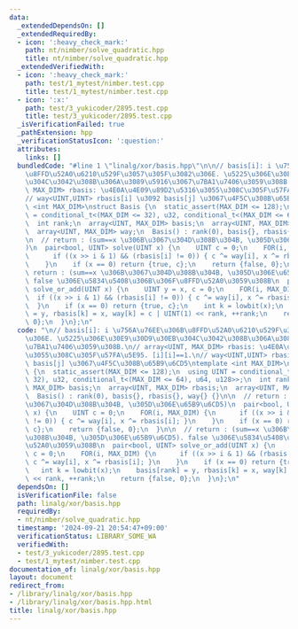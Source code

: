 ```yaml
---
data:
  _extendedDependsOn: []
  _extendedRequiredBy:
  - icon: ':heavy_check_mark:'
    path: nt/nimber/solve_quadratic.hpp
    title: nt/nimber/solve_quadratic.hpp
  _extendedVerifiedWith:
  - icon: ':heavy_check_mark:'
    path: test/1_mytest/nimber.test.cpp
    title: test/1_mytest/nimber.test.cpp
  - icon: ':x:'
    path: test/3_yukicoder/2895.test.cpp
    title: test/3_yukicoder/2895.test.cpp
  _isVerificationFailed: true
  _pathExtension: hpp
  _verificationStatusIcon: ':question:'
  attributes:
    links: []
  bundledCode: "#line 1 \"linalg/xor/basis.hpp\"\n\n// basis[i]: i \u756A\u76EE\u306B\
    \u8FFD\u52A0\u6210\u529F\u3057\u305F\u3082\u306E. \u5225\u306E\u30E9\u30D9\u30EB\
    \u304C\u3042\u308B\u306A\u3089\u5916\u3067\u7BA1\u7406\u3059\u308B.\n// array<UINT,\
    \ MAX_DIM> rbasis: \u4E0A\u4E09\u89D2\u5316\u3055\u308C\u305F\u57FA\u5E95. [i][i]==1.\n\
    // way<UINT,UINT> rbasis[i] \u3092 basis[j] \u3067\u4F5C\u308B\u65B9\u6CD5\ntemplate\
    \ <int MAX_DIM>\nstruct Basis {\n  static_assert(MAX_DIM <= 128);\n  using UINT\
    \ = conditional_t<(MAX_DIM <= 32), u32, conditional_t<(MAX_DIM <= 64), u64, u128>>;\n\
    \  int rank;\n  array<UINT, MAX_DIM> basis;\n  array<UINT, MAX_DIM> rbasis;\n\
    \  array<UINT, MAX_DIM> way;\n  Basis() : rank(0), basis{}, rbasis{}, way{} {}\n\
    \n  // return : (sum==x \u306B\u3067\u304D\u308B\u304B, \u305D\u306E\u65B9\u6CD5\
    )\n  pair<bool, UINT> solve(UINT x) {\n    UINT c = 0;\n    FOR(i, MAX_DIM) {\n\
    \      if ((x >> i & 1) && (rbasis[i] != 0)) { c ^= way[i], x ^= rbasis[i]; }\n\
    \    }\n    if (x == 0) return {true, c};\n    return {false, 0};\n  }\n\n  //\
    \ return : (sum==x \u306B\u3067\u304D\u308B\u304B, \u305D\u306E\u65B9\u6CD5).\
    \ false \u306E\u5834\u5408\u306B\u306F\u8FFD\u52A0\u3059\u308B\n  pair<bool, UINT>\
    \ solve_or_add(UINT x) {\n    UINT y = x, c = 0;\n    FOR(i, MAX_DIM) {\n    \
    \  if ((x >> i & 1) && (rbasis[i] != 0)) { c ^= way[i], x ^= rbasis[i]; }\n  \
    \  }\n    if (x == 0) return {true, c};\n    int k = lowbit(x);\n    basis[rank]\
    \ = y, rbasis[k] = x, way[k] = c | UINT(1) << rank, ++rank;\n    return {false,\
    \ 0};\n  }\n};\n"
  code: "\n// basis[i]: i \u756A\u76EE\u306B\u8FFD\u52A0\u6210\u529F\u3057\u305F\u3082\
    \u306E. \u5225\u306E\u30E9\u30D9\u30EB\u304C\u3042\u308B\u306A\u3089\u5916\u3067\
    \u7BA1\u7406\u3059\u308B.\n// array<UINT, MAX_DIM> rbasis: \u4E0A\u4E09\u89D2\u5316\
    \u3055\u308C\u305F\u57FA\u5E95. [i][i]==1.\n// way<UINT,UINT> rbasis[i] \u3092\
    \ basis[j] \u3067\u4F5C\u308B\u65B9\u6CD5\ntemplate <int MAX_DIM>\nstruct Basis\
    \ {\n  static_assert(MAX_DIM <= 128);\n  using UINT = conditional_t<(MAX_DIM <=\
    \ 32), u32, conditional_t<(MAX_DIM <= 64), u64, u128>>;\n  int rank;\n  array<UINT,\
    \ MAX_DIM> basis;\n  array<UINT, MAX_DIM> rbasis;\n  array<UINT, MAX_DIM> way;\n\
    \  Basis() : rank(0), basis{}, rbasis{}, way{} {}\n\n  // return : (sum==x \u306B\
    \u3067\u304D\u308B\u304B, \u305D\u306E\u65B9\u6CD5)\n  pair<bool, UINT> solve(UINT\
    \ x) {\n    UINT c = 0;\n    FOR(i, MAX_DIM) {\n      if ((x >> i & 1) && (rbasis[i]\
    \ != 0)) { c ^= way[i], x ^= rbasis[i]; }\n    }\n    if (x == 0) return {true,\
    \ c};\n    return {false, 0};\n  }\n\n  // return : (sum==x \u306B\u3067\u304D\
    \u308B\u304B, \u305D\u306E\u65B9\u6CD5). false \u306E\u5834\u5408\u306B\u306F\u8FFD\
    \u52A0\u3059\u308B\n  pair<bool, UINT> solve_or_add(UINT x) {\n    UINT y = x,\
    \ c = 0;\n    FOR(i, MAX_DIM) {\n      if ((x >> i & 1) && (rbasis[i] != 0)) {\
    \ c ^= way[i], x ^= rbasis[i]; }\n    }\n    if (x == 0) return {true, c};\n \
    \   int k = lowbit(x);\n    basis[rank] = y, rbasis[k] = x, way[k] = c | UINT(1)\
    \ << rank, ++rank;\n    return {false, 0};\n  }\n};\n"
  dependsOn: []
  isVerificationFile: false
  path: linalg/xor/basis.hpp
  requiredBy:
  - nt/nimber/solve_quadratic.hpp
  timestamp: '2024-09-21 20:54:47+09:00'
  verificationStatus: LIBRARY_SOME_WA
  verifiedWith:
  - test/3_yukicoder/2895.test.cpp
  - test/1_mytest/nimber.test.cpp
documentation_of: linalg/xor/basis.hpp
layout: document
redirect_from:
- /library/linalg/xor/basis.hpp
- /library/linalg/xor/basis.hpp.html
title: linalg/xor/basis.hpp
---
```

